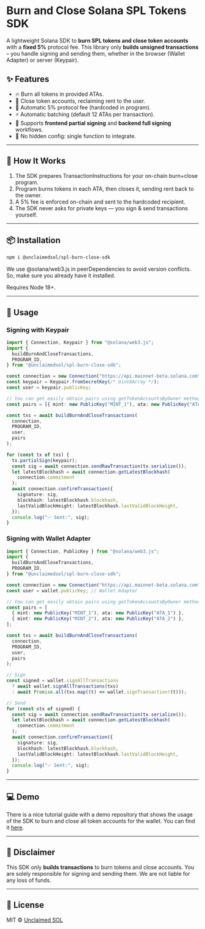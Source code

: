 # Burn and Close Solana SPL Tokens SDK

A lightweight Solana SDK to **burn SPL tokens and close token accounts** with a **fixed 5%** protocol fee.
This library only **builds unsigned transactions** – you handle signing and sending them, whether in the browser (Wallet Adapter) or server (Keypair).

## ✨ Features

- 🔥 Burn all tokens in provided ATAs.
- 🧹 Close token accounts, reclaiming rent to the user.
- 💸 Automatic 5% protocol fee (hardcoded in program).
- ⚡ Automatic batching (default 12 ATAs per transaction).
- 🔐 Supports **frontend partial signing** and **backend full signing** workflows.
- 🚀 No hidden config: single function to integrate.

---

## 🧩 How It Works

1. The SDK prepares TransactionInstructions for your on-chain burn+close program.
2. Program burns tokens in each ATA, then closes it, sending rent back to the owner.
3. A 5% fee is enforced on-chain and sent to the hardcoded recipient.
4. The SDK never asks for private keys — you sign & send transactions yourself.

---

## 📦 Installation

```bash
npm i @unclaimedsol/spl-burn-close-sdk
```

We use @solana/web3.js in peerDependencies to avoid version conflicts. So, make sure you already have it installed.

Requires Node 18+.

---

## 🔑 Usage

### Signing with Keypair

```typescript
import { Connection, Keypair } from "@solana/web3.js";
import {
  buildBurnAndCloseTransactions,
  PROGRAM_ID,
} from "@unclaimedsol/spl-burn-close-sdk";

const connection = new Connection("https://api.mainnet-beta.solana.com");
const keypair = Keypair.fromSecretKey(/* Uint8Array */);
const user = keypair.publicKey;

// You can get easily obtain pairs using getTokenAccountsByOwner method
const pairs = [{ mint: new PublicKey("MINT_1"), ata: new PublicKey("ATA_1") }];

const txs = await buildBurnAndCloseTransactions(
  connection,
  PROGRAM_ID,
  user,
  pairs
);

for (const tx of txs) {
  tx.partialSign(keypair);
  const sig = await connection.sendRawTransaction(tx.serialize());
  let latestBlockhash = await connection.getLatestBlockhash(
    connection.commitment
  );
  await connection.confirmTransaction({
    signature: sig,
    blockhash: latestBlockhash.blockhash,
    lastValidBlockHeight: latestBlockhash.lastValidBlockHeight,
  });
  console.log("✅ Sent:", sig);
}
```

### Signing with Wallet Adapter

```typescript
import { Connection, PublicKey } from "@solana/web3.js";
import {
  buildBurnAndCloseTransactions,
  PROGRAM_ID,
} from "@unclaimedsol/spl-burn-close-sdk";

const connection = new Connection("https://api.mainnet-beta.solana.com");
const user = wallet.publicKey; // Wallet Adapter

// You can get easily obtain pairs using getTokenAccountsByOwner method
const pairs = [
  { mint: new PublicKey("MINT_1"), ata: new PublicKey("ATA_1") },
  { mint: new PublicKey("MINT_2"), ata: new PublicKey("ATA_2") },
];

const txs = await buildBurnAndCloseTransactions(
  connection,
  PROGRAM_ID,
  user,
  pairs
);

// Sign
const signed = wallet.signAllTransactions
  ? await wallet.signAllTransactions(txs)
  : await Promise.all(txs.map((t) => wallet.signTransaction!(t)));

// Send
for (const stx of signed) {
  const sig = await connection.sendRawTransaction(tx.serialize());
  let latestBlockhash = await connection.getLatestBlockhash(
    connection.commitment
  );
  await connection.confirmTransaction({
    signature: sig,
    blockhash: latestBlockhash.blockhash,
    lastValidBlockHeight: latestBlockhash.lastValidBlockHeight,
  });
  console.log("✅ Sent:", sig);
}
```

---

## 💻 Demo

There is a nice tutorial guide with a demo repository that shows the usage of the SDK to burn and close all token accounts for the wallet. You can find it [here](https://www.npmjs.com/package/@unclaimedsol/spl-burn-close-sdk).

---

## 📜 Disclaimer

This SDK only **builds transactions** to burn tokens and close accounts. You are solely responsible for signing and sending them. We are not liable for any loss of funds.

---

## 📃 License

MIT © [Unclaimed SOL](https://unclaimedsol.com)
